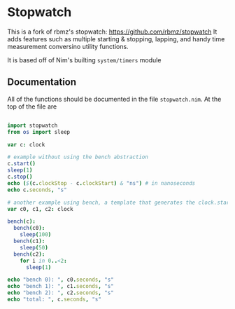 Stopwatch
=========
This is a fork of rbmz's stopwatch: https://github.com/rbmz/stopwatch
It adds features such as multiple starting & stopping, lapping, and handy time
measurement conversino utility functions.

It is based off of Nim's builting `system/timers` module


Documentation
-------------
All of the functions should be documented in the file `stopwatch.nim`.  At the
top of the file are 




```nim

import stopwatch
from os import sleep

var c: clock

# example without using the bench abstraction
c.start()
sleep(1)
c.stop()
echo ($(c.clockStop - c.clockStart) & "ns") # in nanoseconds
echo c.seconds, "s"

# another example using bench, a template that generates the clock.start/stop code as shown in the first example
var c0, c1, c2: clock

bench(c):
  bench(c0):
    sleep(100)
  bench(c1):
    sleep(50)
  bench(c2):
    for i in 0..<2:
      sleep(1)

echo "bench 0): ", c0.seconds, "s"
echo "bench 1): ", c1.seconds, "s"
echo "bench 2): ", c2.seconds, "s"
echo "total: ", c.seconds, "s"
```
